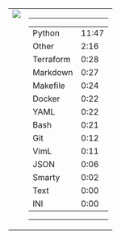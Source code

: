 
<table><tr>
<td valign="top">
  <img src="https://wakatime.com/share/@Aperture/0cd21d5d-ac4f-458d-9c71-d06f479c1297.png" />
</td>

<td valign="top">
  <hr>
  <table>
    <tr><td>Python</td><td>11:47</td></tr><tr><td>Other</td><td>2:16</td></tr><tr><td>Terraform</td><td>0:28</td></tr><tr><td>Markdown</td><td>0:27</td></tr><tr><td>Makefile</td><td>0:24</td></tr><tr><td>Docker</td><td>0:22</td></tr><tr><td>YAML</td><td>0:22</td></tr><tr><td>Bash</td><td>0:21</td></tr><tr><td>Git</td><td>0:12</td></tr><tr><td>VimL</td><td>0:11</td></tr><tr><td>JSON</td><td>0:06</td></tr><tr><td>Smarty</td><td>0:02</td></tr><tr><td>Text</td><td>0:00</td></tr><tr><td>INI</td><td>0:00</td></tr>
  </table>
  <hr>
</td>
</tr></table>

